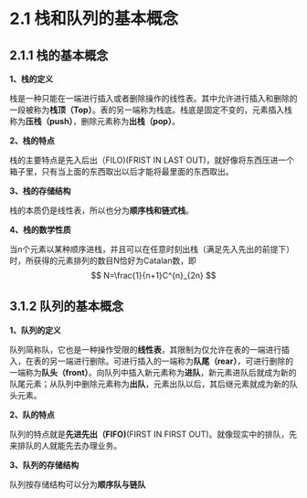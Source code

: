 

# 2.1 栈和队列的基本概念

## 2.1.1 栈的基本概念

**1、栈的定义**

栈是一种只能在一端进行插入或者删除操作的线性表。其中允许进行插入和删除的一段被称为**栈顶（Top）**。表的另一端称为栈底。栈底是固定不变的，元素插入栈称为**压栈（push）**，删除元素称为**出栈（pop）**。

**2、栈的特点**

栈的主要特点是先入后出（FILO)(FRIST IN LAST OUT)，就好像将东西压进一个箱子里，只有当上面的东西取出以后才能将最里面的东西取出。

**3、栈的存储结构**

栈的本质仍是线性表，所以也分为**顺序栈和链式栈**。

**4、栈的数学性质**

当n个元素以某种顺序进栈，并且可以在任意时刻出栈（满足先入先出的前提下）时，所获得的元素排列的数目N恰好为Catalan数，即
$$
N=\frac{1}{n+1}C^{n}_{2n}
$$

## 3.1.2 队列的基本概念

**1、队列的定义**

队列简称队，它也是一种操作受限的**线性表**，其限制为仅允许在表的一端进行插入，在表的另一端进行删除。可进行插入的一端称为**队尾（rear）**，可进行删除的一端称为**队头（front）**。向队列中插入新元素称为**进队**，新元素进队后就成为新的队尾元素；从队列中删除元素称为**出队**，元素出队以后，其后继元素就成为新的队头元素。

**2、队的特点**

队列的特点就是**先进先出（FIFO)**(FIRST IN FIRST OUT)。就像现实中的排队，先来排队的人就能先去办理业务。

**3、队列的存储结构**

队列按存储结构可以分为**顺序队与链队**

